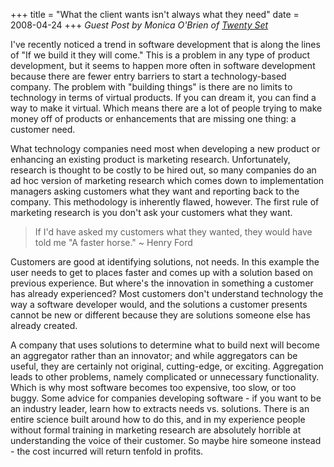 +++
title = "What the client wants isn't always what they need"
date = 2008-04-24
+++
_Guest Post by Monica O'Brien of [Twenty Set](http://www.twentyset.com/)_

I've recently noticed a trend in software development that is along the lines of "If we build it they will come." This is a problem in any type of product development, but it seems to happen more often in software development because there are fewer entry barriers to start a technology-based company. The problem with "building things" is there are no limits to technology in terms of virtual products. If you can dream it, you can find a way to make it virtual. Which means there are a lot of people trying to make money off of products or enhancements that are missing one thing: a customer need.

What technology companies need most when developing a new product or enhancing an existing product is marketing research. Unfortunately, research is thought to be costly to be hired out, so many companies do an ad hoc version of marketing research which comes down to implementation managers asking customers what they want and reporting back to the company. This methodology is inherently flawed, however. The first rule of marketing research is you don't ask your customers what they want.

> If I'd have asked my customers what they wanted, they would have told me "A faster horse." ~ Henry Ford

Customers are good at identifying solutions, not needs. In this example the user needs to get to places faster and comes up with a solution based on previous experience. But where's the innovation in something a customer has already experienced? Most customers don't understand technology the way a software developer would, and the solutions a customer presents cannot be new or different because they are solutions someone else has already created.

A company that uses solutions to determine what to build next will become an aggregator rather than an innovator; and while aggregators can be useful, they are certainly not original, cutting-edge, or exciting. Aggregation leads to other problems, namely complicated or unnecessary functionality. Which is why most software becomes too expensive, too slow, or too buggy. Some advice for companies developing software - if you want to be an industry leader, learn how to extracts needs vs. solutions. There is an entire science built around how to do this, and in my experience people without formal training in marketing research are absolutely horrible at understanding the voice of their customer. So maybe hire someone instead - the cost incurred will return tenfold in profits.
